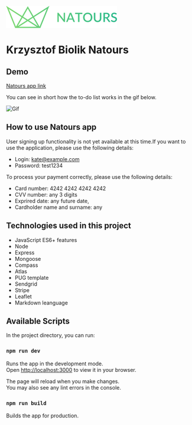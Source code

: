 ![Open Graph image](https://github.com/KrzysztofBiolik/Natours-nodejs-express-mongodb/blob/main/public/img/logo-green.png?raw=true)

# Krzysztof Biolik Natours

## Demo

[Natours app link](https://natours-nodejs-express-mongodb.onrender.com)

You can see in short how the to-do list works in the gif below.


![Gif](https://github.com/KrzysztofBiolik/Natours-nodejs-express-mongodb/blob/main/public/img/Natours%20app.gif?raw=true)

## How to use Natours app

User signing up functionality is not yet available at this time.If you want to use the application, please use the following details:
- Login: kate@example.com
- Password: test1234

To process your payment correctly, please use the following details:
- Card number: 4242 4242 4242 4242
- CVV number: any 3 digits
- Exprired date: any future date,
- Cardholder name and surname: any

## Technologies used in this project

- JavaScript ES6+ features
- Node
- Express
- Mongoose
- Compass
- Atlas
- PUG template
- Sendgrid
- Stripe
- Leaflet
- Markdown leanguage

## Available Scripts

In the project directory, you can run:

### `npm run dev`

Runs the app in the development mode.\
Open [http://localhost:3000](http://localhost:3000) to view it in your browser.

The page will reload when you make changes.\
You may also see any lint errors in the console.

### `npm run build`

Builds the app for production.
